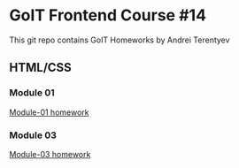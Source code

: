 # GoIT Frontend Course #14

This git repo contains GoIT Homeworks by Andrei Terentyev

## HTML/CSS

### Module 01

[Module-01 homework](http://htmlpreview.github.io/?https://github.com/internetyev/goit-fe-course/blob/master/html-css/module-01/index.html)

### Module 03

[Module-03 homework](http://htmlpreview.github.io/?https://github.com/internetyev/goit-fe-course/blob/master/html-css/module-03/index.html)
